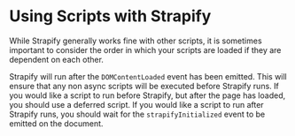# Using Scripts with Strapify

While Strapify generally works fine with other scripts, it is sometimes important to consider the order in which your scripts are loaded if they are dependent on each other.

Strapify will run after the `DOMContentLoaded` event has been emitted. This will ensure that any non async scripts will be executed before Strapify runs. If you would like a script to run before Strapify, but after the page has loaded, you should use a deferred script. If you would like a script to run after Strapify runs, you should wait for the `strapifyInitialized` event to be emitted on the document.